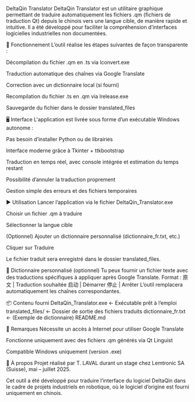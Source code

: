 DeltaQin Translator
DeltaQin Translator est un utilitaire graphique permettant de traduire automatiquement les fichiers .qm (fichiers de traduction Qt) depuis le chinois vers une langue cible, de manière rapide et intuitive.
Il a été développé pour faciliter la compréhension d’interfaces logicielles industrielles non documentées.

🧠 Fonctionnement
L’outil réalise les étapes suivantes de façon transparente :

Décompilation du fichier .qm en .ts via lconvert.exe

Traduction automatique des chaînes via Google Translate

Correction avec un dictionnaire local (si fourni)

Recompilation du fichier .ts en .qm via lrelease.exe

Sauvegarde du fichier dans le dossier translated_files

🖥️ Interface
L'application est livrée sous forme d’un exécutable Windows autonome :

Pas besoin d’installer Python ou de librairies

Interface moderne grâce à Tkinter + ttkbootstrap

Traduction en temps réel, avec console intégrée et estimation du temps restant

Possibilité d’annuler la traduction proprement

Gestion simple des erreurs et des fichiers temporaires

▶️ Utilisation
Lancer l’application via le fichier DeltaQin_Translator.exe

Choisir un fichier .qm à traduire

Sélectionner la langue cible

(Optionnel) Ajouter un dictionnaire personnalisé (dictionnaire_fr.txt, etc.)

Cliquer sur Traduire

Le fichier traduit sera enregistré dans le dossier translated_files.

📁 Dictionnaire personnalisé (optionnel)
Tu peux fournir un fichier texte avec des traductions spécifiques à appliquer après Google Translate. 
Format :
原文 | Traduction souhaitée
启动 | Démarrer
停止 | Arrêter
L’outil remplacera automatiquement les chaînes correspondantes.

📦 Contenu fourni
DeltaQin_Translator.exe      ← Exécutable prêt à l’emploi
translated_files/            ← Dossier de sortie des fichiers traduits
dictionnaire_fr.txt          ← (Exemple de dictionnaire)
README.md

📌 Remarques
Nécessite un accès à Internet pour utiliser Google Translate

Fonctionne uniquement avec des fichiers .qm générés via Qt Linguist

Compatible Windows uniquement (version .exe)

🧾 À propos
Projet réalisé par T. LAVAL durant un stage chez Lemtronic SA (Suisse), mai – juillet 2025.

Cet outil a été développé pour traduire l’interface du logiciel DeltaQin dans le cadre de projets industriels en robotique, où le logiciel d’origine est fourni uniquement en chinois.
